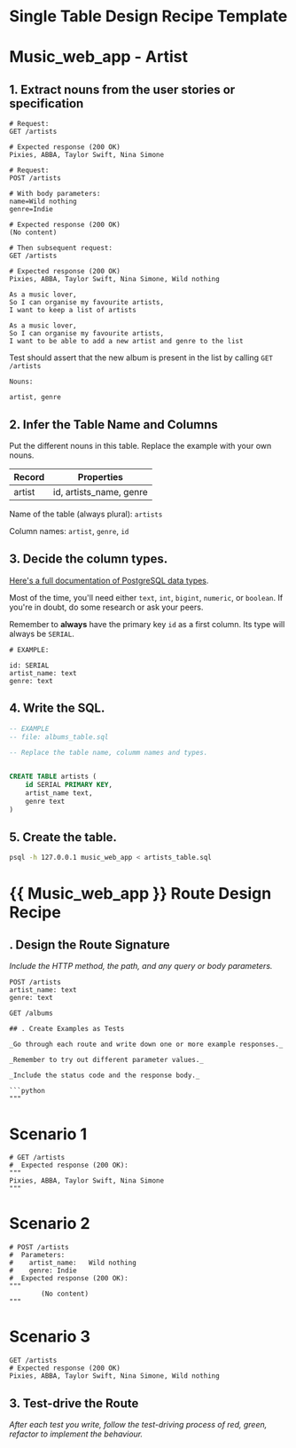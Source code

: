 # Single Table Design Recipe Template
# Music_web_app - Artist

## 1. Extract nouns from the user stories or specification

```
# Request:
GET /artists

# Expected response (200 OK)
Pixies, ABBA, Taylor Swift, Nina Simone

# Request:
POST /artists

# With body parameters:
name=Wild nothing
genre=Indie

# Expected response (200 OK)
(No content)

# Then subsequent request:
GET /artists

# Expected response (200 OK)
Pixies, ABBA, Taylor Swift, Nina Simone, Wild nothing
```
```
As a music lover,
So I can organise my favourite artists,
I want to keep a list of artists

As a music lover,
So I can organise my favourite artists,
I want to be able to add a new artist and genre to the list
```
Test should assert that the new album is present in the list by calling `GET /artists`
```
Nouns:

artist, genre
```

## 2. Infer the Table Name and Columns

Put the different nouns in this table. Replace the example with your own nouns.

| Record                | Properties                |
| --------------------- | ------------------------  |
| artist                | id, artists_name, genre   |

Name of the table (always plural): `artists` 

Column names: `artist`, `genre`, `id`

## 3. Decide the column types.

[Here's a full documentation of PostgreSQL data types](https://www.postgresql.org/docs/current/datatype.html).

Most of the time, you'll need either `text`, `int`, `bigint`, `numeric`, or `boolean`. If you're in doubt, do some research or ask your peers.

Remember to **always** have the primary key `id` as a first column. Its type will always be `SERIAL`.

```
# EXAMPLE:

id: SERIAL
artist_name: text
genre: text
```

## 4. Write the SQL.

```sql
-- EXAMPLE
-- file: albums_table.sql

-- Replace the table name, columm names and types.


CREATE TABLE artists (
    id SERIAL PRIMARY KEY,
    artist_name text,
    genre text
)
```

## 5. Create the table.

```bash
psql -h 127.0.0.1 music_web_app < artists_table.sql
```

# {{ Music_web_app }} Route Design Recipe

## . Design the Route Signature
_Include the HTTP method, the path, and any query or body parameters._

```
POST /artists
artist_name: text
genre: text
```
```
GET /albums

## . Create Examples as Tests

_Go through each route and write down one or more example responses._

_Remember to try out different parameter values._

_Include the status code and the response body._

```python
"""
```
# Scenario 1
```
# GET /artists
#  Expected response (200 OK):
"""
Pixies, ABBA, Taylor Swift, Nina Simone
"""
```
# Scenario 2
```
# POST /artists
#  Parameters:
#    artist_name:   Wild nothing
#    genre: Indie
#  Expected response (200 OK):
"""
        (No content)
"""
```
# Scenario 3 
```
GET /artists
# Expected response (200 OK)
Pixies, ABBA, Taylor Swift, Nina Simone, Wild nothing
```

## 3. Test-drive the Route

_After each test you write, follow the test-driving process of red, green, refactor to implement the behaviour._


